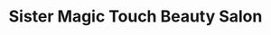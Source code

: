 ---
title: "Sister Magic Touch Beauty Salon"
url: /san-pablo/sister-magic-touch-beauty-salon/
shop: hairdresser
---